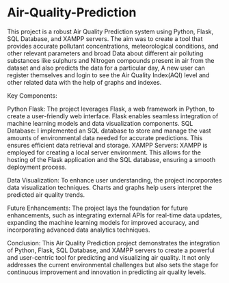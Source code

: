 # Air-Quality-Prediction
This project is a robust Air Quality Prediction system using Python, Flask, SQL Database, and XAMPP servers. The aim was to create a tool that provides accurate pollutant concentrations, meteorological conditions, and other relevant parameters and broad Data about different air polluting substances like sulphurs and Nitrogen compounds present in air from the dataset and also predicts the data for a particular day,
A new user can register themselves and login to see the Air Quality Index(AQI) level and other related data with the help of graphs and indexes. 

Key Components:

Python Flask:
The project leverages Flask, a web framework in Python, to create a user-friendly web interface. Flask enables seamless integration of machine learning models and data visualization components.
SQL Database:
I implemented an SQL database to store and manage the vast amounts of environmental data needed for accurate predictions. This ensures efficient data retrieval and storage.
XAMPP Servers:
XAMPP is employed for creating a local server environment. This allows for the hosting of the Flask application and the SQL database, ensuring a smooth deployment process.

Data Visualization:
To enhance user understanding, the project incorporates data visualization techniques. Charts and graphs help users interpret the predicted air quality trends.

Future Enhancements:
The project lays the foundation for future enhancements, such as integrating external APIs for real-time data updates, expanding the machine learning models for improved accuracy, and incorporating advanced data analytics techniques.

Conclusion:
This Air Quality Prediction project demonstrates the integration of Python, Flask, SQL Database, and XAMPP servers to create a powerful and user-centric tool for predicting and visualizing air quality. It not only addresses the current environmental challenges but also sets the stage for continuous improvement and innovation in predicting air quality levels.
